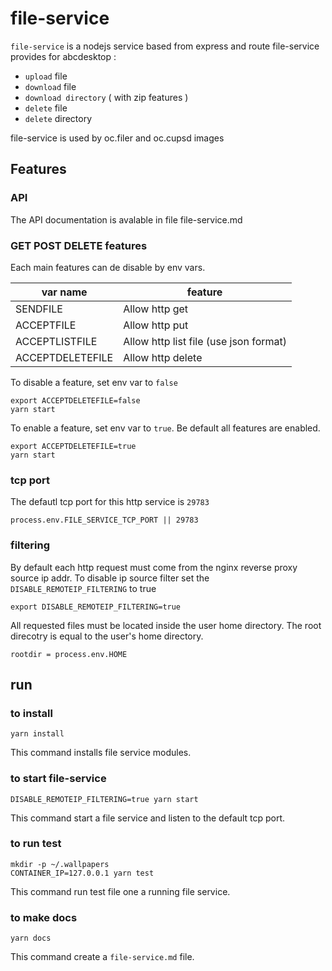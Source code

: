 # file-service

`file-service` is a nodejs service based from express and route file-service provides for abcdesktop :
- `upload` file
- `download` file
- `download directory` ( with zip features )
- `delete` file
- `delete` directory

file-service is used by oc.filer and oc.cupsd images


## Features

### API 

The API documentation is avalable in file file-service.md 


### GET POST DELETE features 

Each main features can de disable by env vars.

| var name         | feature                                  |
|------------------|------------------------------------------|
| SENDFILE         | Allow http get                           |
| ACCEPTFILE       | Allow http put                           |
| ACCEPTLISTFILE   | Allow http list file (use json format)   |
| ACCEPTDELETEFILE | Allow http delete                        |

To disable a feature, set env var to `false`

```
export ACCEPTDELETEFILE=false
yarn start 
```

To enable a feature, set env var to `true`.
Be default all features are enabled.

```
export ACCEPTDELETEFILE=true
yarn start 
```

### tcp port 

The defautl tcp port for this http service is `29783`

```
process.env.FILE_SERVICE_TCP_PORT || 29783
```

### filtering

By default each http request must come from the nginx reverse proxy source ip addr. To disable ip source filter set the `DISABLE_REMOTEIP_FILTERING` to true

```
export DISABLE_REMOTEIP_FILTERING=true
```

All requested files must be located inside the user home directory. The root direcotry is equal to the user's home directory.

```
rootdir = process.env.HOME
```

## run 

### to install 

```
yarn install
```

This command installs file service modules.

### to start file-service  

```
DISABLE_REMOTEIP_FILTERING=true yarn start 
```

This command start a file service and listen to the default tcp port.


### to run test

```
mkdir -p ~/.wallpapers
CONTAINER_IP=127.0.0.1 yarn test
```

This command run test file one a running file service.


### to make docs 

```
yarn docs
```

This command create a `file-service.md` file.
